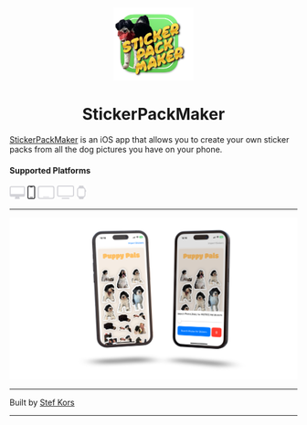 <p align="center">
  <img src="logo.png" height="128">
  <h1 align="center">StickerPackMaker</h1>
</p>

[StickerPackMaker](https://github.com/StefKors/StickerPackMaker) is an iOS app that allows you to create your own sticker packs from all the dog pictures you have on your phone.

#### Supported Platforms
<p align="left">
<picture>
  <source media="(prefers-color-scheme: dark)" srcset="Images/macos-active.svg">
  <source media="(prefers-color-scheme: light)" srcset="Images/macos.svg">
  <img alt="macos" src="Images/macos.svg" height="24">
</picture>

<picture>
  <source media="(prefers-color-scheme: dark)" srcset="Images/ios.svg">
  <source media="(prefers-color-scheme: light)" srcset="Images/ios-active.svg">
  <img alt="ios" src="Images/ios-active.svg" height="24">
</picture>

<picture>
  <source media="(prefers-color-scheme: dark)" srcset="Images/ipados-active.svg">
  <source media="(prefers-color-scheme: light)" srcset="Images/ipados.svg">
  <img alt="ipados" src="Images/ipados.svg" height="24">
</picture>

<picture>
  <source media="(prefers-color-scheme: dark)" srcset="Images/tvos-active.svg">
  <source media="(prefers-color-scheme: light)" srcset="Images/tvos.svg">
  <img alt="tvos" src="Images/tvos.svg" height="24">
</picture>

<picture>
  <source media="(prefers-color-scheme: dark)" srcset="Images/watchos-active.svg">
  <source media="(prefers-color-scheme: light)" srcset="Images/watchos.svg">
  <img alt="watchos" src="Images/watchos.svg" height="24">
</picture>
</p>

-------

<img alt="Screenshot of the app" src="Images/Screenshot-1.png">

-------

Built by [Stef Kors](https://stefkors.com)

-------


